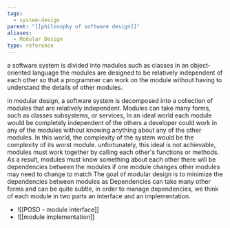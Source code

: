 ```yaml
---
tags:
  - system-design
parent: "[[philosophy of software design]]"
aliases:
  - Modular Design
type: reference
---
```

a software system is divided into modules such as classes in an object-oriented language the modules are designed to be relatively independent of each other so that a programmer can work on the module without having to understand the details of other modules.

in modular design, a software system is decomposed into a collection of modules that are relatively independent. Modules can take many forms, such as classes subsystems, or services, In an ideal world each module would be completely independent of the others a developer could work in any of the modules without knowing anything about any of the other modules. In this world, the complexity of the system would be the complexity of its worst module.
unfortunately, this ideal is not achievable, modules must work together by calling each other's functions or methods. As a result, modules must know something about each other there will be dependencies between the modules if one module changes other modules may need to change to match
The goal of modular design is to minimize the dependencies between modules as Dependencies can take many other forms and can be quite subtle, in order to manage dependencies, we think of each module in two parts an interface and an implementation.
- ![[POSD - module interface]]
- ![[module implementation]]